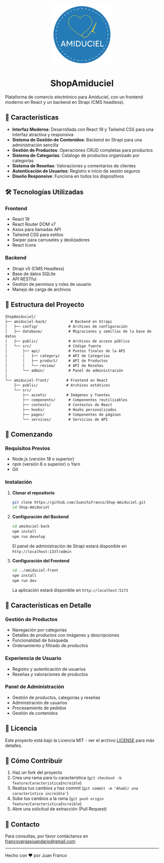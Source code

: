 <div align="center">
  <img src="amiduciel-front/src/assets/amilogo.png" alt="Logo de Amiduciel" width="200"/>
  
  # ShopAmiduciel
</div>

Plataforma de comercio electrónico para Amiduciel, con un frontend moderno en React y un backend en Strapi (CMS headless).

## 🚀 Características

- **Interfaz Moderna**: Desarrollada con React 19 y Tailwind CSS para una interfaz atractiva y responsiva
- **Sistema de Gestión de Contenidos**: Backend en Strapi para una administración sencilla
- **Gestión de Productos**: Operaciones CRUD completas para productos
- **Sistema de Categorías**: Catálogo de productos organizado por categorías
- **Sistema de Reseñas**: Valoraciones y comentarios de clientes
- **Autenticación de Usuarios**: Registro e inicio de sesión seguros
- **Diseño Responsive**: Funciona en todos los dispositivos

## 🛠 Tecnologías Utilizadas

### Frontend
- React 19
- React Router DOM v7
- Axios para llamadas API
- Tailwind CSS para estilos
- Swiper para carruseles y deslizadores
- React Icons

### Backend
- Strapi v5 (CMS Headless)
- Base de datos SQLite
- API RESTful
- Gestión de permisos y roles de usuario
- Manejo de carga de archivos

## 📂 Estructura del Proyecto

```
ShopAmiduciel/
├── amiduciel-back/           # Backend en Strapi
│   ├── config/              # Archivos de configuración
│   ├── database/            # Migraciones y semillas de la base de datos
│   ├── public/              # Archivos de acceso público
│   └── src/                 # Código fuente
│       ├── api/             # Puntos finales de la API
│       │   ├── category/    # API de Categorías
│       │   ├── product/     # API de Productos
│       │   └── review/      # API de Reseñas
│       └── admin/           # Panel de administración
│
└── amiduciel-front/        # Frontend en React
    ├── public/             # Archivos estáticos
    └── src/
        ├── assets/         # Imágenes y fuentes
        ├── components/      # Componentes reutilizables
        ├── contexts/        # Contextos de React
        ├── hooks/           # Hooks personalizados
        ├── pages/           # Componentes de páginas
        └── services/        # Servicios de API
```

## 🚀 Comenzando

### Requisitos Previos

- Node.js (versión 18 o superior)
- npm (versión 6 o superior) o Yarn
- Git

### Instalación

1. **Clonar el repositorio**
   ```bash
   git clone https://github.com/JuanchiFranco/Shop-Amiduciel.git
   cd Shop-Amiduciel
   ```

2. **Configuración del Backend**
   ```bash
   cd amiduciel-back
   npm install
   npm run develop
   ```
   El panel de administración de Strapi estará disponible en `http://localhost:1337/admin`

3. **Configuración del Frontend**
   ```bash
   cd ../amiduciel-front
   npm install
   npm run dev
   ```
   La aplicación estará disponible en `http://localhost:5173`

## 🌟 Características en Detalle

### Gestión de Productos
- Navegación por categorías
- Detalles de productos con imágenes y descripciones
- Funcionalidad de búsqueda
- Ordenamiento y filtrado de productos

### Experiencia de Usuario
- Registro y autenticación de usuarios
- Reseñas y valoraciones de productos

### Panel de Administración
- Gestión de productos, categorías y reseñas
- Administración de usuarios
- Procesamiento de pedidos
- Gestión de contenidos

## 📝 Licencia

Este proyecto está bajo la Licencia MIT - ver el archivo [LICENSE](LICENSE) para más detalles.

## 🤝 Cómo Contribuir

1. Haz un fork del proyecto
2. Crea una rama para tu característica (`git checkout -b feature/CaracteristicaIncreible`)
3. Realiza tus cambios y haz commit (`git commit -m 'Añadir una característica increíble'`)
4. Sube tus cambios a la rama (`git push origin feature/CaracteristicaIncreible`)
5. Abre una solicitud de extracción (Pull Request)

## 📧 Contacto

Para consultas, por favor contáctanos en [francovargasjuandario@gmail.com](mailto:francovargasjuandario@gmail.com)

---

Hecho con ❤️ por Juan Franco
